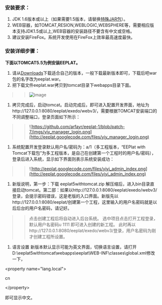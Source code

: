 ### 安装要求： ###
  1. JDK 1.6版本或以上（如果需要1.5版本，请替换[特殊JAR包](JDK15.md)）。
  1. WEB容器，如TOMCAT,RESION,WEBLOGIC,WEBSPHERE等，需要相应版本支持JDK1.5或以上,WEB容器的安装路径不要含有中文或空格。
  1. 建议安装FireFox。系统开发使用在FireFox上效率最高速度最快。


### 安装详细步骤： ###
**下面以TOMCAT5.5为例安装EEPLAT。**

  1. 请从[Downloads](http://code.google.com/p/eeplat/wiki/downloads?tm=2)下载适合自己的版本，一般下载最新版本即可，下载后吧war包的名字改为eeplat.war。
  1. 把下载文件eeplat.war拷贝到tomcat目录下webapps目录下面。
> > ![image](https://github.com/arfayr/eeplat-1/blob/patch-7/imgs/yiyi_setup.png)
  1. 拷贝完成后，启动tomcat。启动完成后，即可进入配置开发界面，地址为http://127.0.0.1:8080/eeplat/exedo/webv3/，需要根据TOMCAT安装端口的不同调整端口，登录页面如下所示：
> > ![https://github.com/arfayr/eeplat-1/blob/patch-7/imgs/yiy_manager_login.png](http://eeplat.googlecode.com/files/yiy_manager_login.png)
  1. 系统配置开发登录默认用户名/密码为：a/1（多工程版本，“EEPlat with Tomcat下载包”为多工程版本，是自己在创建第一个工程时的用户名/密码），登录后进入系统，显示如下界面则表示系统安装成功：
> > ![http://eeplat.googlecode.com/files/yiyi_admin_index.png](http://eeplat.googlecode.com/files/yiyi_admin_index.png)
  1. 新版说明，第一步：下载 eeplat5withtomcat.zip 解压缩后，进入bin目录直接启动tomcat。第二部：如果以http://127.0.0.1:8080/eeplat/exedo/webv3/登录，会提示密码错误，这是老版的入口界面。新版先以http://127.0.0.1:8080/eeplat/创建第一个工程，这里输入的用户名密码就是以后后台的用户名密码，请记好。
> > 点击创建工程后将自动进入后台系统。
> > 选中项目点击打开工程登录，默认用户名密码u  1111  即可进入创建的新工程。
> > 此时再以http://127.0.0.1:8080/eeplat/exedo/webv3/登录，用户名密码为刚才创建工程所设置。
  1. 语言设置 新版本默认显示可能为英文界面，切换语言设置，请打开D:\eeplat5withtomcat\webapps\eeplat\WEB-INF\classes\global.xml修改一下，

&lt;property name="lang.local"&gt;

cn

&lt;/property&gt;

 即可显示中文。


